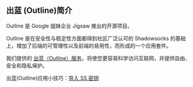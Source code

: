 ## 出蓝 (Outline)简介

Outline 是  Google 姐妹企业 Jigsaw 推出的开源项目。

Outline 是在安全性与稳定性方面都得到社区广泛认可的 Shadowsocks 的基础上，增加了后端的可管理性以及前端的易用性，而形成的一个应用套件。

我们提供的 [出蓝（Outline）服务](https://wgredlong.github.io/)，将使您更容易科学访问互联网，并提供自由、安全和隐私保护。

出蓝(Outline)应用小技巧：[导入 SS 密钥](Tips.md)
